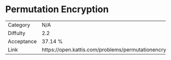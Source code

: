 # Permutation Encryption

<table>
    <tr>
        <td>Category</td>
        <td>N/A</td>
    </tr>
    <tr>
        <td>Diffulty</td>
        <td>2.2</td>
    </tr>
    <tr>
        <td>Acceptance</td>
        <td>37.14 %</td>
    </tr>
    <tr>
        <td>Link</td>
        <td>https://open.kattis.com/problems/permutationencryption</td>
    </tr>
</table>